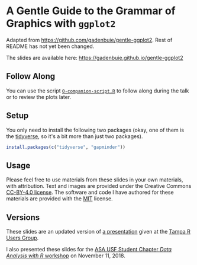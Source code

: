 # A Gentle Guide to the Grammar of Graphics with `ggplot2`

Adapted from <https://github.com/gadenbuie/gentle-ggplot2>. Rest of README has
not yet been changed.

The slides are available here: <https://gadenbuie.github.io/gentle-ggplot2>

## Follow Along

You can use the script [`0-companion-script.R`](0-companion-script.R) to follow along during the talk or to review the plots later.

## Setup

You only need to install the following two packages (okay, one of them is the [tidyverse](https://tidyverse.org), so it's a bit more than just two packages).

```r
install.packages(c("tidyverse", "gapminder"))
```

## Usage

Please feel free to use materials from these slides in your own materials, with attribution. Text and images are provided under the Creative Commons [CC-BY-4.0 license](https://creativecommons.org/licenses/by/4.0/). The software and code I have authored for these materials are provided with the [MIT](https://choosealicense.com/licenses/mit/) license.

## Versions

These slides are an updated version of [a presentation](https://github.com/gadenbuie/trug-ggplot2) given at the [Tampa R Users Group](https://tampausers.github.io).

I also presented these slides for the [ASA USF Student Chapter _Data Analysis with R_ workshop](https://github.com/gadenbuie/gentle-ggplot2/tree/asa-usf/) on November 11, 2018.
